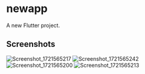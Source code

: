 # newapp

A new Flutter project.

## Screenshots




![Screenshot_1721565217](https://github.com/user-attachments/assets/987283c0-84b7-4e3b-947a-960232fb344a)
![Screenshot_1721565242](https://github.com/user-attachments/assets/8b5f09c2-cc58-4d45-89ea-18625f362312)
![Screenshot_1721565200](https://github.com/user-attachments/assets/78865f8d-c322-4543-98cb-c654a2fb622c)
![Screenshot_1721565213](https://github.com/user-attachments/assets/b112604a-0ed3-490c-8d89-b9e16d10184d)
